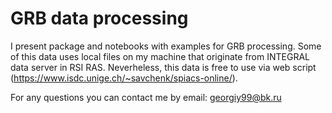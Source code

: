 # GRB data processing
I present package and notebooks with examples for GRB processing. Some of this data uses local files on my machine that originate from INTEGRAL data server in RSI RAS. Neverheless, this data is free to use via web script (https://www.isdc.unige.ch/~savchenk/spiacs-online/).

For any questions you can contact me by email: georgiy99@bk.ru
